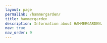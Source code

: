```yaml
---
layout: page
permalink: /hammergarden/
title: hammergarden
description: Information about HAMMERGARDEN.
nav: true
nav_order: 9
---
```


